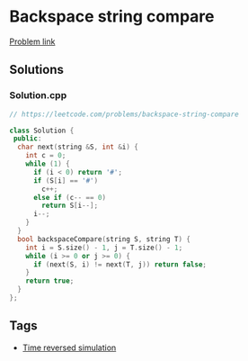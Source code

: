 # Backspace string compare

[Problem link](https://leetcode.com/problems/backspace-string-compare)

## Solutions


### Solution.cpp
```cpp
// https://leetcode.com/problems/backspace-string-compare

class Solution {
 public:
  char next(string &S, int &i) {
    int c = 0;
    while (1) {
      if (i < 0) return '#';
      if (S[i] == '#')
        c++;
      else if (c-- == 0)
        return S[i--];
      i--;
    }
  }
  bool backspaceCompare(string S, string T) {
    int i = S.size() - 1, j = T.size() - 1;
    while (i >= 0 or j >= 0) {
      if (next(S, i) != next(T, j)) return false;
    }
    return true;
  }
};
```
## Tags

* [Time reversed simulation](/README.md#Time_reversed_simulation)

